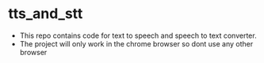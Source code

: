 # tts_and_stt
- This repo contains code for text to speech and speech to text converter.
- The project will only work in the chrome browser so dont use any other browser
